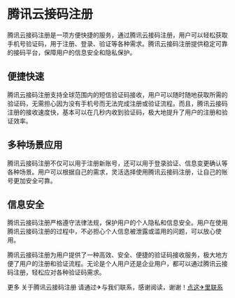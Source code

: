 # 腾讯云接码注册

腾讯云接码注册是一项方便快捷的服务，通过腾讯云接码注册，用户可以轻松获取手机号验证码，用于注册、登录、验证等各种需求。腾讯云接码注册提供稳定可靠的接码平台，保障用户的信息安全和隐私保护。

## 便捷快速
腾讯云接码注册支持全球范围内的短信验证码接收，用户可以随时随地获取所需的验证码，无需担心因为没有手机号而无法完成注册或验证流程。而且，腾讯云接码注册的接收速度快，基本可以在几秒内收到验证码，极大地提升了用户的注册和验证效率。

## 多种场景应用
腾讯云接码注册不仅可以用于注册新账号，还可以用于登录验证、信息变更确认等各种场景。用户可以根据自己的需求，灵活选择使用腾讯云接码注册，让自己的账号更加安全可靠。

## 信息安全
腾讯云接码注册严格遵守法律法规，保护用户的个人隐私和信息安全。用户在使用腾讯云接码注册的过程中，不必担心个人信息被泄露或滥用的问题，可以放心使用。

腾讯云接码注册为用户提供了一种高效、安全、便捷的验证码接收服务，极大地方便了用户的注册和验证流程。无论是个人用户还是企业用户，都可以通过腾讯云接码注册，轻松应对各种验证码需求。

更多 关于腾讯云接码注册 请通过✈与我们联系，感谢阅读，谢谢！[点这✈里联系](https://www.k02.cc)